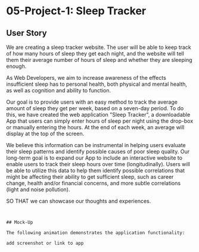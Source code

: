# 05-Project-1: Sleep Tracker




## User Story

We are creating a sleep tracker website. The user will be able to keep track of how many hours of sleep they get each night, and the website will tell them their average number of hours of sleep and whether they are sleeping enough. 

As Web Developers, we aim to increase awareness of the effects insufficient sleep has to personal health, both physical and mental health, as well as cognition and ability to function.

Our goal is to provide users with an easy method to track the average amount of sleep they get per week, based on a seven-day period. To do this, we have created the web application "Sleep Tracker", a downloadable App that users can simply enter hours of sleep per night using the drop-box or manually entering the hours. At the end of each week, an average will display at the top of the screen. 

We believe this information can be instrumental in helping users evaluate their sleep patterns and identify possible causes of poor sleep quality. Our long-term goal is to expand our App to include an interactive website to enable users to track their sleep hours over time (longitudinally). Users will be able to utilize this data to help them identify possible correlations that might be affecting their ability to get sufficient sleep, such as career change, health and/or financial concerns, and more subtle correlations (light and noise pollution). 

 

SO THAT we can showcase our thoughts and experiences.
```


## Mock-Up

The following animation demonstrates the application functionality:

add screenshot or link to app
